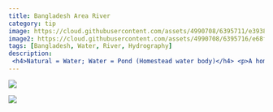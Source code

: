 ```yaml
---
title: Bangladesh Area River
category: tip
image: https://cloud.githubusercontent.com/assets/4990708/6395711/e3938f58-bda7-11e4-8a2f-bd796d18607c.PNG
image2: https://cloud.githubusercontent.com/assets/4990708/6395716/e68f55de-bda7-11e4-9553-e684324ea656.PNG
tags: [Bangladesh, Water, River, Hydrography]
description:
 <h4>Natural = Water; Water = Pond (Homestead water body)</h4> <p>A homestead water body is a man-made water catchment located near buildings and houses. Water color will vary greatly depending on the purpose of the homestead water body. See: <a href="wiki.openstreetmap.org/wiki/Water">Water Wiki</a>.</p><p>Most of the large river area coastline in this region were not collected by hand and are incorrect. River sections can easily be adjusted by moving each node. wiki.openstreetmap.org/wiki/Water</p> <p>Here's an example of an area river feature</p>
---
```


![](https://cloud.githubusercontent.com/assets/4990708/6395711/e3938f58-bda7-11e4-8a2f-bd796d18607c.PNG)
 
  
  
 ![](https://cloud.githubusercontent.com/assets/4990708/6395716/e68f55de-bda7-11e4-9553-e684324ea656.PNG)

